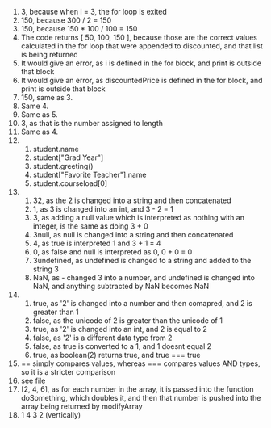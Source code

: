 1. 3, because when i = 3, the for loop is exited
2. 150, because 300 / 2 = 150
3. 150, because 150 * 100 / 100 = 150
4. The code returns [ 50, 100, 150 ], because those are the correct values calculated in the for loop that were appended to discounted, and that list is being returned
5. It would give an error, as i is defined in the for block, and print is outside that block
6. It would give an error, as discountedPrice is defined in the for block, and print is outside that block
7. 150, same as 3.
8. Same 4.
9. Same as 5.
10. 3, as that is the number assigned to length
11. Same as 4.
12. 
    1.  student.name
    2.  student["Grad Year"]
    3.  student.greeting()
    4.  student["Favorite Teacher"].name
    5.  student.courseload[0]
13. 
    1. 32, as the 2 is changed into a string and then concatenated
    2. 1, as 3 is changed into an int, and 3 - 2 = 1
    3. 3, as adding a null value which is interpreted as nothing with an integer, is the same as doing 3 + 0 
    4. 3null, as null is changed into a string and then concatenated
    5. 4, as true is interpreted 1 and 3 + 1 = 4
    6. 0, as false and null is interpreted as 0, 0 + 0 = 0
    7. 3undefined, as undefined is changed to a string and added to the string 3
    8. NaN, as - changed 3 into a number, and undefined is changed into NaN, and anything subtracted by NaN becomes NaN
 14. 
     1. true, as '2' is changed into a number and then comapred, and 2 is greater than 1
     2. false, as the unicode of 2 is greater than the unicode of 1
     3. true, as '2' is changed into an int, and 2 is equal to 2
     4. false, as '2' is a different data type from 2
     5. false, as true is converted to a 1, and 1 doesnt equal 2
     6. true, as boolean(2) returns true, and true === true
  15. == simply compares values, whereas === compares values AND types, so it is a stricter comparison
  16. see file
  17. [2, 4, 6], as for each number in the array, it is passed into the function doSomething, which doubles it, and then that number is pushed into the array being returned by modifyArray
  18. 1 4 3 2 (vertically)